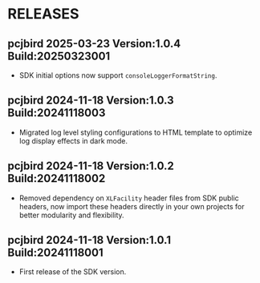 # RELEASES

## pcjbird 2025-03-23 Version:1.0.4 Build:20250323001

- SDK initial options now support `consoleLoggerFormatString`.

## pcjbird 2024-11-18 Version:1.0.3 Build:20241118003

- Migrated log level styling configurations to HTML template to optimize log display effects in dark mode.

## pcjbird 2024-11-18 Version:1.0.2 Build:20241118002

- Removed dependency on `XLFacility` header files from SDK public headers, now import these headers directly in your own projects for better modularity and flexibility.

## pcjbird 2024-11-18 Version:1.0.1 Build:20241118001

- First release of the SDK version.
